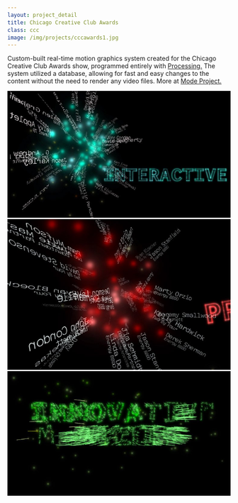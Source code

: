 ```yaml
---
layout: project_detail
title: Chicago Creative Club Awards
class: ccc
image: /img/projects/cccawards1.jpg
---
```


Custom-built real-time motion graphics system created for the Chicago Creative Club Awards show, programmed entirely with [Processing.](https://processing.org) The system utilized a database, allowing for fast and easy changes to the content without the need to render any video files. More at [Mode Project.](http://www.modeproject.com/work/2008-ccc-awards-show/)

<div class="videoWrapper" data-vimeoid="11724412"><!-- vimeo --></div>
<div><img src="/img/projects/cccawards1.jpg" alt="Blue name cluster for Interactive category"/></div>
<div><img src="/img/projects/cccawards2.jpg" alt="Red name cluster visualization"/></div>
<div><img src="/img/projects/cccawards3.jpg" alt="Green animated title for Innovative Marketing category"/></div>